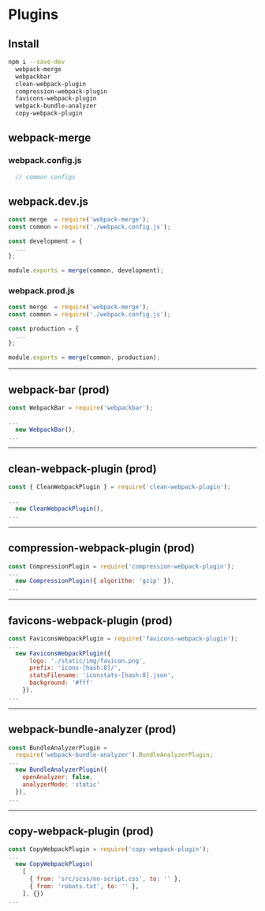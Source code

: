 # Plugins

## Install

```bash
npm i --save-dev
  webpack-merge
  webpackbar
  clean-webpack-plugin
  compression-webpack-plugin
  favicons-webpack-plugin
  webpack-bundle-analyzer
  copy-webpack-plugin
```

## webpack-merge

### webpack.config.js

```js
  // common configs
```

## webpack.dev.js

```js
const merge  = require('webpack-merge');
const common = require('./webpack.config.js');

const development = {
  ...
};

module.exports = merge(common, development);
```

### webpack.prod.js

```js
const merge  = require('webpack-merge');
const common = require('./webpack.config.js');

const production = {
  ...
};

module.exports = merge(common, production);
```

***

## webpack-bar (prod)

```js
const WebpackBar = require('webpackbar');

...
  new WebpackBar(),
...
```

***

## clean-webpack-plugin (prod)

```js
const { CleanWebpackPlugin } = require('clean-webpack-plugin');

...
  new CleanWebpackPlugin(),
...
```

***

## compression-webpack-plugin (prod)

```js
const CompressionPlugin = require('compression-webpack-plugin');
...
  new CompressionPlugin({ algorithm: 'gzip' }),
...
```

***

## favicons-webpack-plugin (prod)

```js
const FaviconsWebpackPlugin = require('favicons-webpack-plugin');
...
  new FaviconsWebpackPlugin({
      logo: './static/img/favicon.png',
      prefix: 'icons-[hash:8]/',
      statsFilename: 'iconstats-[hash:8].json',
      background: '#fff'
    }),
...
```

***

## webpack-bundle-analyzer (prod)

```js
const BundleAnalyzerPlugin = 
  require('webpack-bundle-analyzer').BundleAnalyzerPlugin;
...
  new BundleAnalyzerPlugin({
    openAnalyzer: false,
    analyzerMode: 'static'
  }),
...
```

***

## copy-webpack-plugin (prod)

```js
const CopyWebpackPlugin = require('copy-webpack-plugin');
...
  new CopyWebpackPlugin(
    [
      { from: 'src/scss/no-script.css', to: '' },
      { from: 'robots.txt', to: '' },
    ], {})
...
```
